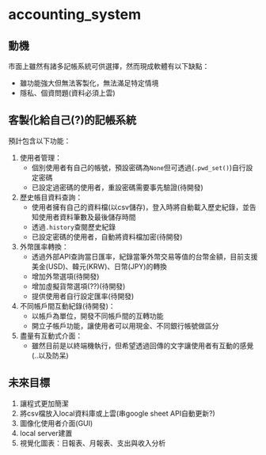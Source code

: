 # accounting_system
## 動機
市面上雖然有諸多記帳系統可供選擇，然而現成軟體有以下缺點：
 - 雖功能強大但無法客製化，無法滿足特定情境
 - 隱私、個資問題(資料必須上雲)

## 客製化給自己(?)的記帳系統
預計包含以下功能：
1. 使用者管理：
   - 個別使用者有自己的帳號，預設密碼為`None`但可透過(`.pwd_set()`)自行設定密碼
   - 已設定過密碼的使用者，重設密碼需要事先驗證(待開發)
2. 歷史帳目資料查詢：
   - 使用者擁有自己的資料檔(以csv儲存)，登入時將自動載入歷史紀錄，並告知使用者資料筆數及最後儲存時間
   - 透過`.history`查閱歷史紀錄
   - 已設定密碼的使用者，自動將資料檔加密(待開發)
3. 外幣匯率轉換：
   - 透過外部API查詢當日匯率，紀錄當筆外幣交易等值的台幣金額，目前支援美金(USD)、韓元(KRW)、日幣(JPY)的轉換
   - 增加外幣選項(待開發)
   - 增加虛擬貨幣選項(??)(待開發)
   - 提供使用者自行設定匯率(待開發)
4. 不同帳戶間互動紀錄(待開發)：
   - 以帳戶為單位，開發不同帳戶間的互轉功能
   - 開立子帳戶功能，讓使用者可以用現金、不同銀行帳號做區分
5. 盡量有互動式介面：
   - 雖然目前是以終端機執行，但希望透過回傳的文字讓使用者有互動的感覺(..以及防呆)
  
## 未來目標
1. 讓程式更加簡潔
2. 將csv檔放入local資料庫或上雲(串google sheet API自動更新?)
3. 圖像化使用者介面(GUI)
4. local server建置
5. 視覺化圖表：日報表、月報表、支出與收入分析
